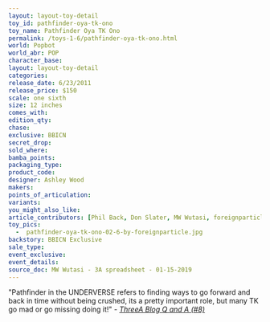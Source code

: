 ```yaml
---
layout: layout-toy-detail 
toy_id: pathfinder-oya-tk-ono
toy_name: Pathfinder Oya TK Ono
permalink: /toys-1-6/pathfinder-oya-tk-ono.html
world: Popbot
world_abr: POP
character_base: 
layout: layout-toy-detail
categories: 
release_date: 6/23/2011
release_price: $150 
scale: one sixth
size: 12 inches
comes_with: 
edition_qty: 
chase: 
exclusive: BBICN
secret_drop: 
sold_where: 
bamba_points: 
packaging_type: 
product_code:
designer: Ashley Wood
makers: 
points_of_articulation: 
variants: 
you_might_also_like: 
article_contributors: [Phil Back, Don Slater, MW Wutasi, foreignparticle]
toy_pics: 
  -  pathfinder-oya-tk-ono-02-6-by-foreignparticle.jpg
backstory: BBICN Exclusive
sale_type: 
event_exclusive: 
event_details: 
source_doc: MW Wutasi - 3A spreadsheet - 01-15-2019
---
```

"Pathfinder in the UNDERVERSE refers to finding ways to go forward and back in time without being crushed, its a pretty important role, but many TK go mad or go missing doing it!"
<cite>- <a href="http://worldof3alegion.forumotion.com/t287-qa-sessions-with-ashley-wood" target="_blank">ThreeA Blog Q and A (#8)</a></cite>